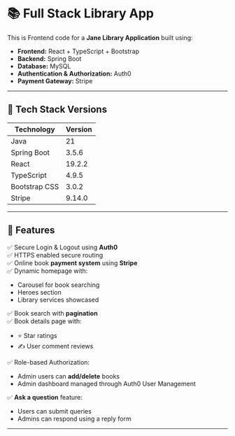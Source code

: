 # 📚 Full Stack Library App

This is Frontend code for a **Jane Library Application** built using:

- **Frontend:** React + TypeScript + Bootstrap  
- **Backend:** Spring Boot  
- **Database:** MySQL  
- **Authentication & Authorization:** Auth0  
- **Payment Gateway:** Stripe  

---

## 🚀 Tech Stack Versions

| Technology | Version |
|-----------|---------|
| Java | 21 |
| Spring Boot | 3.5.6 |
| React | 19.2.2 |
| TypeScript | 4.9.5 |
| Bootstrap CSS | 3.0.2 |
| Stripe | 9.14.0 |

---

## 🧩 Features

✅ Secure Login & Logout using **Auth0**  
✅ HTTPS enabled secure routing  
✅ Online book **payment system** using **Stripe**  
✅ Dynamic homepage with:
- Carousel for book searching
- Heroes section
- Library services showcased

✅ Book search with **pagination**  
✅ Book details page with:
- ⭐ Star ratings  
- ✍️ User comment reviews  

✅ Role-based Authorization:
- Admin users can **add/delete** books  
- Admin dashboard managed through Auth0 User Management

✅ **Ask a question** feature:
- Users can submit queries
- Admins can respond using a reply form

---